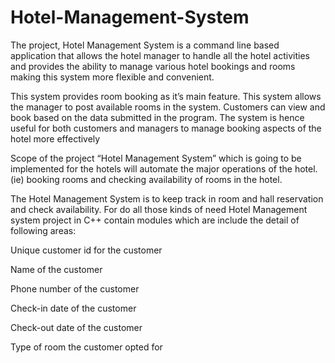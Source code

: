 # Hotel-Management-System

The project, Hotel Management System is a command line based application that allows the hotel manager to handle all the hotel activities and provides the ability to manage various hotel bookings and rooms making this system more flexible and convenient.

This system provides room booking as it’s main feature. This system allows the manager to post available rooms in the system. Customers can view and book based on the data submitted in the program. The system is hence useful for both customers and managers to manage booking aspects of the hotel more effectively

Scope of the project “Hotel Management System” which is going to be implemented for the hotels will automate the major operations of the hotel. (ie) booking rooms and checking availability of rooms in the hotel.

The Hotel Management System is to keep track in room and hall reservation and check availability. For do all those kinds of need Hotel Management system project in C++ contain modules which are include the detail of following areas:

Unique customer id for the customer

Name of the customer

Phone number of the customer

Check-in date of the customer

Check-out date of the customer

Type of room the customer opted for
